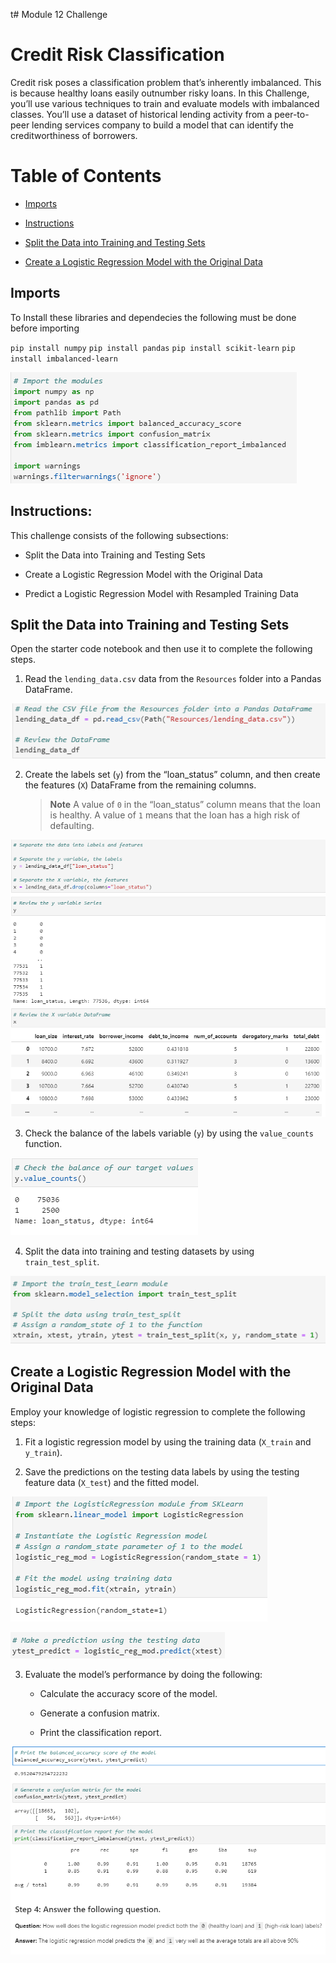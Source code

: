 t# Module 12 Challenge

# Credit Risk Classification

Credit risk poses a classification problem that’s inherently imbalanced. This is because healthy loans easily outnumber risky loans. In this Challenge, you’ll use various techniques to train and evaluate models with imbalanced classes. You’ll use a dataset of historical lending activity from a peer-to-peer lending services company to build a model that can identify the creditworthiness of borrowers.

# Table of Contents

* [Imports](#imports)

* [Instructions](#instructions)

* [Split the Data into Training and Testing Sets](#split-the-data-into-training-and-testing-sets)

* [Create a Logistic Regression Model with the Original Data](#create-a-logistic-regression-model-with-the-original-data)

## Imports

To Install these libraries and dependecies the following must be done before importing

`pip install numpy`
`pip install pandas`
`pip install scikit-learn`
`pip install imbalanced-learn`

![](https://github.com/reiccv/Module_12_Challenge/blob/main/Resources/images/import.PNG)

## Instructions:

This challenge consists of the following subsections:

* Split the Data into Training and Testing Sets

* Create a Logistic Regression Model with the Original Data

* Predict a Logistic Regression Model with Resampled Training Data 


## Split the Data into Training and Testing Sets

Open the starter code notebook and then use it to complete the following steps.

1. Read the `lending_data.csv` data from the `Resources` folder into a Pandas DataFrame.

![](https://github.com/reiccv/Module_12_Challenge/blob/main/Resources/images/1.PNG)

2. Create the labels set (`y`)  from the “loan_status” column, and then create the features (`X`) DataFrame from the remaining columns.

    > **Note** A value of `0` in the “loan_status” column means that the loan is healthy. A value of `1` means that the loan has a high risk of defaulting.  

![](https://github.com/reiccv/Module_12_Challenge/blob/main/Resources/images/2.PNG)


3. Check the balance of the labels variable (`y`) by using the `value_counts` function.

![](https://github.com/reiccv/Module_12_Challenge/blob/main/Resources/images/3.PNG)

4. Split the data into training and testing datasets by using `train_test_split`.

![](https://github.com/reiccv/Module_12_Challenge/blob/main/Resources/images/4.PNG)

## Create a Logistic Regression Model with the Original Data

Employ your knowledge of logistic regression to complete the following steps:

1. Fit a logistic regression model by using the training data (`X_train` and `y_train`).

2. Save the predictions on the testing data labels by using the testing feature data (`X_test`) and the fitted model.

![](https://github.com/reiccv/Module_12_Challenge/blob/main/Resources/images/5.PNG)

![](https://github.com/reiccv/Module_12_Challenge/blob/main/Resources/images/6.PNG)

3. Evaluate the model’s performance by doing the following:

    * Calculate the accuracy score of the model.

    * Generate a confusion matrix.

    * Print the classification report.

![](https://github.com/reiccv/Module_12_Challenge/blob/main/Resources/images/7.PNG)